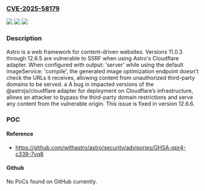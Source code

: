 ### [CVE-2025-58179](https://cve.mitre.org/cgi-bin/cvename.cgi?name=CVE-2025-58179)
![](https://img.shields.io/static/v1?label=Product&message=astro&color=blue)
![](https://img.shields.io/static/v1?label=Version&message=%3E%3D%2011.0.3%2C%20%3C%2012.6.6%20&color=brightgreen)
![](https://img.shields.io/static/v1?label=Vulnerability&message=CWE-918%3A%20Server-Side%20Request%20Forgery%20(SSRF)&color=brightgreen)

### Description

Astro is a web framework for content-driven websites. Versions 11.0.3 through 12.6.5 are vulnerable to SSRF when using Astro's Cloudflare adapter. When configured with output: 'server' while using the default imageService: 'compile', the generated image optimization endpoint doesn't check the URLs it receives, allowing content from unauthorized third-party domains to be served. a A bug in impacted versions of the @astrojs/cloudflare adapter for deployment on Cloudflare’s infrastructure, allows an attacker to bypass the third-party domain restrictions and serve any content from the vulnerable origin. This issue is fixed in version 12.6.6.

### POC

#### Reference
- https://github.com/withastro/astro/security/advisories/GHSA-qpr4-c339-7vq8

#### Github
No PoCs found on GitHub currently.

